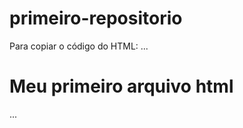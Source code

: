 # primeiro-repositorio

Para copiar o código  do HTML:
...
<html>
  <h1>Meu primeiro arquivo html</h1>
</html>
...
